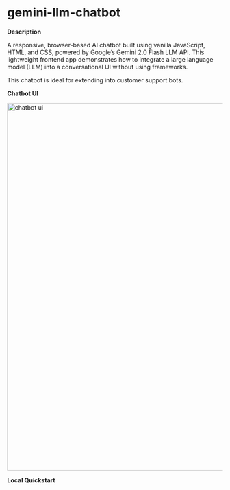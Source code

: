 # gemini-llm-chatbot
**Description**

A responsive, browser-based AI chatbot built using vanilla JavaScript, HTML, and CSS, powered by Google’s Gemini 2.0 Flash LLM API. This lightweight frontend app demonstrates how to integrate a large language model (LLM) into a conversational UI without using frameworks. 

This chatbot is ideal for extending into customer support bots.

**Chatbot UI**

<img width="1912" height="857" alt="chatbot ui" src="https://github.com/user-attachments/assets/4ee88b7a-81a0-45b2-9015-3a4ae31c99da" />

**Local Quickstart**
